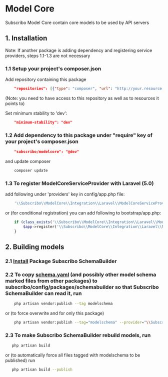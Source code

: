 # Model Core

Subscribo Model Core contain core models to be used by API servers

## 1. Installation

Note: If another package is adding dependency and registering service providers, steps 1.1-1.3 are not necessary

### 1.1 Setup your project's composer.json

Add repository containing this package

```json
    "repositories": [{"type": "composer", "url": "http://your.resource.url"}],
```

(Note: you need to have access to this repository as well as to resources it points to)

Set minimum stability to 'dev':

```json
    "minimum-stability": "dev"
```

### 1.2 Add dependency to this package under "require" key of your project's composer.json

```json
    "subscribo/modelcore": "@dev"
```

and update composer

```sh
    composer update
```

### 1.3 To register ModelCoreServiceProvider with Laravel (5.0)

add following under 'providers' key in config/app.php file:

```php
    '\\Subscribo\\ModelCore\\Integration\\Laravel\\ModelCoreServiceProvider',
```

or (for conditional registration) you can add following to bootstrap/app.php:

```php
    if (class_exists('\\Subscribo\\ModelCore\\Integration\\Laravel\\ModelCoreServiceProvider')) {
        $app->register('\\Subscribo\\ModelCore\\Integration\\Laravel\\ModelCoreServiceProvider');
    }
```

## 2. Building models

### 2.1 [Install](../schemabuilder/README.md) Package Subscribo SchemaBuilder

### 2.2 To copy [schema.yaml](/src/modelschema/schema.yaml) (and possibly other model schema marked files from other packages) to subscribo/config/packages/schemabuilder so that Subscribo SchemaBuilder can read it, run

```sh
    php artisan vendor:publish --tag modelschema
```

or (to force overwrite and for only this package)

```sh
    php artisan vendor:publish --tag="modelschema" --provider="\\Subscribo\\ModelCore\\Integration\\Laravel\\ModelCoreServiceProvider" --force
```



### 2.3 To make Subscribo SchemaBuilder rebuild models, run

```sh
   php artisan build
```

or (to automatically force all files tagged with modelschema to be published) run


```sh
   php artisan build --publish
```


